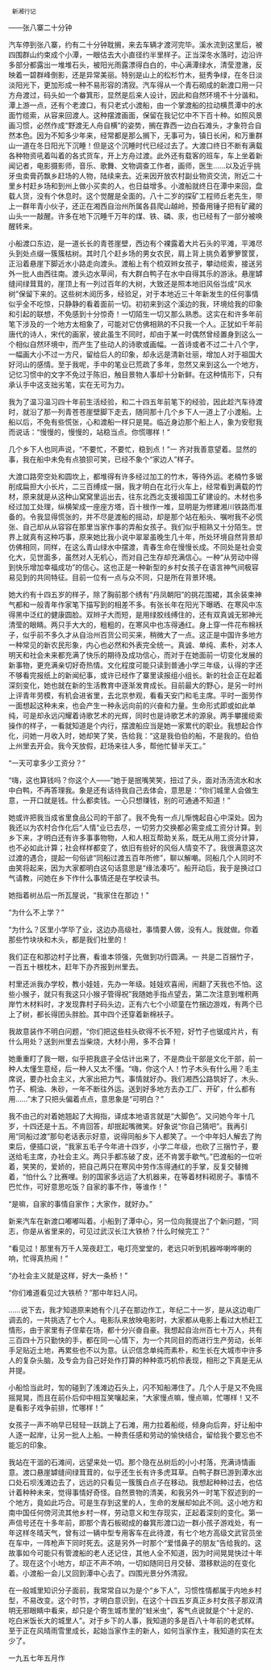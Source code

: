     新湘行记 

   ——张八寨二十分钟 

   汽车停到张八寨，约有二十分钟耽搁，来去车辆才渡河完毕。溪水流到这里后，被四围群山约束成个小潭，一眼估去大小直径约半里样子。正当深冬水落时，边沿许多部分都露出一堆堆石头，被阳光雨露漂得白白的，中心满潭绿水，清莹澄澈，反映着一碧群峰倒影，还是异常美丽。特别是山上的松杉竹木，挺秀争绿，在冬日淡淡阳光下，更加形成一种不易形容的清寂。汽车得从一个青石砌成的新渡口用一只方舟渡过，码头如一个畚箕形，显然是后来人设计，因此和自然环境不十分谐和。潭上游一点，还有个老渡口，有只老式小渡船，由一个掌渡船的拉动横贯潭中的水面竹缆索，从容来回渡人。这种摆渡画面，保留在我记忆中不下百十种。如照风景画习惯，必然作成“野渡无人舟自横”的姿势，搁在靠西一边白石滩头，才象符合自然本色。因为不知多少年来，经常都是那么搁下，无事可为，镇日长闲，和万重群山一道在冬日阳光下沉睡！但是这个沉睡时代已经过去了。大渡口终日不断有满载各种物资吼着叫着的各式货车，开上方舟过渡。此外还有载客的班车，车上坐着新闻记者，电影摄影师，音乐、歌舞、文物调查工作者，画师，医生……以及近乎挑牙虫卖膏药飘乡赶场的人物，陆续来去。近来因开放农村副业物资交流，附近二十里乡村赶乡场和到州上做小买卖的人，也日益增多。小渡船就终日在潭中来回，盘载人货，没有个休息时。这个觉醒是全面的。八十二岁的探矿工程师丘老先生，带上一群年青小伙子，还正在湘西自治州所属各县爬山越岭，预备用锤子把有矿藏的山头一一敲醒。许多在地下沉睡千万年的煤、铁、磷、汞，也已经有了一部分被唤醒转来。

   小船渡口东边，是一道长长的青苍崖壁，西边有个裸露着大片石头的平滩，平滩尽头到处点缀一簇簇枯树。其时几个赶乡场的男女农民，肩上背上挑负着箩箩筐筐，正沿着悬崖下脚近水小路走向渡头。渡船上有个梳双辫女孩子，攀动缆索，接送另外一批人由西往南。渡头边水草间，有大群白鸭子在水中自得其乐的游泳。悬崖罅缝间绿茸茸的，崖顶上有一列过百年的大树，大致还是照本地旧风俗当成“风水树”保留下来的。这些树木阅历多，经验足，对于本地近三十年新发生的任何事情似乎全不吃惊，只静静的看着面前一切。初初来到这个溪边的我，环境给我的印象和引起的联想，不免感到十分惊奇！一切陌生一切又那么熟悉。这实在和许多年前笔下涉及的一个地方太相象了，可能对它仿佛相熟的不只我一个人。正犹如千年前唐代的诗人，宋代的画家，彼此虽生不同时，却由于某一时偶然曾经置身到这么一个相似自然环境中，而产生了些动人的诗歌或画幅。一首诗或者不过二十八个字，一幅画大小不过一方尺，留给后人的印象，却永远是清新壮丽，增加人对于祖国大好河山的感情。至于我呢，手中的笔业已荒疏了多年，忽然又来到这么一个地方，记忆习惯中的文字不免过于陈旧，触目景物人事却十分新鲜。在这种情形下，只有承认手中这支拙劣笔，实在无可为力。

   我为了温习温习四十年前生活经验，和二十四五年前笔下的经验，因此趁汽车待渡时，就沿了那一列青苍苍崖壁脚下走去，随同那十几个乡下人一道上了小渡船。上船以后，不免有些慌张，心和渡船一样只是晃。临近身边那个船上人，象为安慰我而说话：“慢慢的，慢慢的，站稳当点。你慌哪样！” 

   几个乡下人也同声说，“不要忙，不要忙，稳到点！”一 齐对我善意望着。显然的事，我在船中未免有点狼狈可笑，已经不象个“家边人”样子。 

   大渡口路旁空处和圆坎上，都堆得有许多经过加工的竹木，等待外运。老楠竹多锯削成扁担大小长片，二三百缚成一捆，我才明白在北行火车上，经常看到满载的竹材，原来就是从这种山窝窝里运出去，往东北西北支援祖国工矿建设的。木材也多经过加工处理，纵横架成一座座方塔，百十根作一堆，显明是为修建湘川铁路而准备的。令我显得慌张的，并不尽是渡船的摇动，却是那个站在船头、嘱咐我不必慌张、自己却从从容容在那里当家作事的弄船女孩子。我们似乎相熟又十分陌生。世界上就真有这种巧事，原来她比我小说中翠翠虽晚生几十年，所处环境自然背景却仿佛相同，同样，在这么青山绿水中摆渡，青春生命在慢慢长成。不同处是社会变化大，见世面多，虽然对人无机心，而对自己生存却充满信心。一种“从劳动中得到快乐增加幸福成功”的信心。这也正是一种新型的乡村女孩子在语言神气间极容易见到的共同特征。目前一位有一点与众不同，只是所在背景环境。

   她大约有十四五岁的样子，除了胸前那个绣有“丹凤朝阳”的挑花围裙，其余装束神气都和一般青年作家笔下描写到的相差不多。有张长年在阳光下曝晒、在寒风中冻得黑中泛红的健康圆脸。双辫子大而短，是用绿胶线缚住的，还有双真诚无邪神光清莹的眼睛。两只手大大的，粗粗的，在寒风中也冻得通红。身上穿一件花布棉袄子，似乎前不多久才从自治州百货公司买来，稍微大了一点。这正是中国许多地方一种常见的新农民形象，内心也必然和外表完全统一。真诚、单纯、素朴，对本人明天和社会未来都充满了快乐的期待及成功信心，而对于在她面前一切变化发展的新事物，更充满亲切好奇热情。文化程度可能只读到普通小学三年级，认得的字还不够看完报纸上的新闻纪事，或许已经作了寨里读报组小组长。新的社会正在起着深刻变化，她也就在新的生活教育中逐渐发育成长。目前最大的野心，是另一时州上评青年劳模，有机会进省里，去北京参观，看看天安门和毛主席。平时一面劳作一面想起这种未来，也会产生一种永远向前的兴奋和力量。生命形式即或如此单纯，可是却永远闪耀着诗歌艺术的光辉，同时也是诗歌艺术的源泉。两手攀援缆索操作的样子，一看就知道是个内行，摆渡船应当是她一家累代的职业。我想起合作化，问她一月收入时，她却笑了笑，告给我：“这是我伯伯的船，不是我的。伯伯上州里去开会。我今天放假，赶场来往人多，帮他忙替半天工。” 

   “一天可拿多少工资分？” 

   “嗨，这也算钱吗？你这个人——”她于是抿嘴笑笑，扭过了头，面对汤汤流水和水中白鸭，不再答理我。象是还有话待我自己去体会，意思是：“你们城里人会做生意，一开口就是钱。什么都卖钱。一心只想赚钱，别的可通通不知道！” 

   她或许把我当成省里食品公司的干部了。我不免有一点儿惭愧起自心中深处。因为我还以为农村合作化后“人情”业已去尽，一切劳力交换都必需变成工资分计算。到乡下来，才明白还有许多事事物物，人和人相互帮助关系，既无从用工资分计算，也不必如此计算；社会样样都变了，依旧有些好的风俗人情变不了。我很满意这次过渡的遇合，提起一句俗谚“同船过渡五百年所修”，聊以解嘲。同船几个人同时不由笑将起来，因为大家都明白这句话意思是“缘法凑巧”。船开动后，我于是换过口气请教，问她在乡下作什么事情还是在学校读书。

   她指着树丛后一所瓦屋说，“我家住在那边！” 

   “为什么不上学？” 

   “为什么？区里小学毕了业，这边办高级社，事情要人做，没有人。我就做。你着那些竹块块和木头，都是我们社里的！ 

   我们正在和那边村子比赛，看谁本领强，先做到功行圆满。一 共是二百捆竹子，一百五十根枕木，赶年下办齐报到州里去。 

   村里还派我办学校，教小娃娃，先办一年级。娃娃欢喜闹，闹翻了天我也不怕。这些小猴子，就只有我这只小猴子管得祝”我随她手指点望去，第二次注意到堆积两岸竹木材料时，才发现靠村子码头边，正有六七个小顽童在竹捆边游戏，有两个已上了树，都长得团头胖脸。其中四个还穿着新棉袄子。

   我故意装作不明白问题，“你们把这些柱头砍得不长不短，好竹子也锯成片片，有什么用处？送到州里去当柴烧，大材小用，多不合算！ 

   她重重盯了我一眼，似乎把我底子全估计出来了，不是商业干部是文化干部，前一种人太懂生意经，后一种人又太不懂。“嗨，你这个人！竹子木头有什么用？毛主席说，要办社会主义，大家出把力气，事情就好办。我们湘西公路筑好了，木头、竹子、桐油、朱砂，一年不断往外运。送到好多地方去办工厂、开矿，什么都有用……”末了只把头偏着点点，意思象是“可明白？” 

   我不由己的对着她翘起了大拇指，译成本地语言就是“大脚色”。又问她今年十几岁，十四还是十五。不肯回答，却抿起嘴微笑。好象说“你自己猜吧”。我再引用“同船过渡”那句老话表示好意，说得同船乡下人都笑了。一个中年妇人解去了拘束后，便插口说，“我家五毛子今年进十四岁，小学二年级，也砍了三捆竹子，要送给毛主席，办社会主义。两只手都冻破了皮，还不肯罢手歇气。”巴渡船的一位听着，笑笑的，爱娇的，把自己两只在寒风中劳作冻得通红的手掌，反复交替摊着，“怕什么？比赛哩。别的国家多远运了大机器来，在等着材料砌房子。事情不巴忙作，可好意思吃饭？自家的事不作，等谁作！” 

   “是嘛，自家的事情自家作；大家作，就好办。” 

   新来汽车在新渡口嘟嘟叫着。小船到了潭中心，另一位向我提出了个新问题，“同志，你是从省里来的，可见过武汉长江大铁桥？什么时候完工？” 

   “看见过！那里有万千人笼夜赶工，电灯亮堂堂的，老远只听到机器哗喇哗喇的响，忙得真热闹！” 

   “办社会主义就是这样，好大一条桥！” 

   “你们难道看见过大铁桥？”那中年妇人问。 

   ……说下去，我才知道原来她有个儿子在那边作工，年纪二十一岁，是从这边电厂调去的，一共挑选了七个人。电影队来放映电影时，大家都从电影上看过大桥赶工情形，由于家里有子侄辈在场，都十分兴奋自豪。我想起自治州百七十万人，共有三百四十万只勤快的手，都在同一心情下，为一个共同目的而进行生产劳动，长年手足贴近土地，再累些也不以为意。认识信念单纯而素朴，和生长在大城市中许多人的复杂头脑，及专会为自己好处作打算的种种乖巧机伶表现，相形之下真是无从并提。

   小船恰当此时，訇的碰到了浅滩边石头上，闪不知船滞住了。几个人于是又不免摇摇晃晃，而且在前仆后仰中相互笑嚷起来，“大家慢点嘛，慢点嘛，忙哪样！又不是看影子戏争前排，忙哪样！” 

   女孩子一声不响早已轻轻一跃跳上了石滩，用力拉着船缆，倾身向后奔，好让船中人逐一起岸，让另一批人上船。一种责任感和劳动的愉快结合，留给我个要忘也不能忘的印象。 

   我站在干涸的石滩间，远望来处一切。那个隐在丛树后的小小村落，充满诗情画意。渡口悬崖罅缝间绿茸茸的，似乎还生长有许多虎耳草。白鸭子群已游到潭水出口处石坝浅滩边去了，远远的只看见一簇簇白点子在移动。我想起种种过去，也估计着种种未来，觉得事情好奇怪。自然景物的清美，和我另外一时笔下叙述到的一个地方，竟如此巧合。可是生存到这里的人，生命的发展却如此不同。这小地方和南中国任何傍河流其他乡村一样，劳动意义和生存现实，正起着深刻的变化。第一声信号还在十多年前，即那个青石板砌成的畚箕形渡口边一群小孩子游戏处，有一年这样冬晴天气，曾有过一辆中型专用客车在此待渡，有七个地方高级文武官员坐在车中，一阵枪声下同时死去。这是另外一时那个“爱惜鼻子的朋友”告给我的。这故事如今可能只有管渡船的老人还记住，其他人全不知道，因为时间晃晃快过十年了。现在这个小地方，却正不声不响，一切如随同日月交替、潜移默运的在变化着。小渡船一会儿又回到潭中心去了。四围光景分外清寂。

   在一般城里知识分子面前，我常常自以为是个“乡下人”，习惯性情都属于内地乡村型，不易改变。这个时节，才明白意识到，在这个十四五岁真正乡村女孩子那双清明无邪眼睛中看来，却只是个寄生城市里的“蛀米虫”，客气点说就是个“十足的、吃白米饭长大的城里人”。对于乡下的人事，我知道的多是百八十年前的老式样。至于正在风晴雨雪里成长，起始当家作主的新人，如何当家作主，我知道的实在太少了。

   一九五七年五月作 

